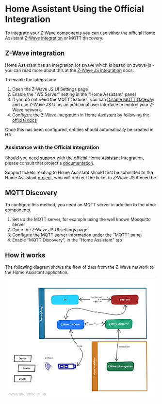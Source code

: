 # Home Assistant Using the Official Integration

To integrate your Z-Wave components you can use either the official Home Assistant [Z-Wave integration](https://www.home-assistant.io/integrations/zwave_js) or MQTT discovery.

## Z-Wave integration

Home Assistant has an integration for zwave which is based on zwave-js - you can read more about this at the [Z-Wave JS integration](https://www.home-assistant.io/integrations/zwave_js) docs.

To enable the integration:

1. Open the Z-Wave JS UI Settings page
2. Enable the "WS Server" setting in the "Home Assistant" panel
3. If you do not need the MQTT features, you can [Disable MQTT Gateway](/usage/setup?id=disable-gateway) and use Z-Wave JS UI as an additional user interface to control your Z-Wave network.
4. Configure the Z-Wave integration in Home Assistant by following [the official docs](https://www.home-assistant.io/integrations/zwave_js)

Once this has been configured, entities should automatically be created in HA.

### Assistance with the Official Integration

Should you need support with the official Home Assistant Integration, please consult that project's [documentation](https://www.home-assistant.io/integrations/zwave_js/).

Support tickets relating to Home Assistant should first be submitted to the Home Assistant [project](https://github.com/home-assistant/core), who will redirect the ticket to Z-Wave JS if need be.

## MQTT Discovery

To configure this method, you need an MQTT server in addition to the other components.

1. Set up the MQTT server, for example using the well known Mosquitto server
2. Open the Z-Wave JS UI settings page
3. Configure the MQTT server information under the "MQTT" panel
4. Enable "MQTT Discovery", in the "Home Assistant" tab

## How it works

The following diagram shows the flow of data from the Z-Wave network to the Home Assistant application.

![Home Assistant](../_images/Home_Assistant_sketch.png)
